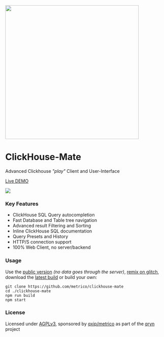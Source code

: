 <img src="https://user-images.githubusercontent.com/1423657/218816262-e0e8d7ad-44d0-4a7d-9497-0d383ed78b83.png" width=420 />

# ClickHouse-Mate
Advanced Clickhouse _"play"_ Client and User-Interface

[Live DEMO](https://metrico.github.io/clickhouse-mate/)


<a href="https://metrico.github.io/clickhouse-mate" target="_blank">
<img src="https://user-images.githubusercontent.com/1423657/169644456-41be26b6-3d9f-4965-9203-3069a01f20c4.png" />
</a>

### Key Features

- ClickHouse SQL Query autocompletion
- Fast Database and Table tree navigation
- Advanced result Filtering and Sorting
- Inline ClickHouse SQL documentation
- Query Presets and History
- HTTP/S connection support
- 100% Web Client, no server/backend

### Usage

Use the [public version](https://metrico.github.io/clickhouse-mate/) _(no data goes through the server)_, [remix on glitch](https://glitch.com/edit/#!/remix/clickhouse-mate-demo), download the [latest build](https://github.com/metrico/clickhouse-mate/releases/latest/download/release.zip) or build your own:

```
git clone https://github.com/metrico/clickhouse-mate
cd ./clickhouse-mate
npm run build
npm start
```



### License
Licensed under [AGPLv3](LICENSE), sponsored by [qxip/metrico](https://metrico.in) as part of the [qryn](https://cloki.org) project

